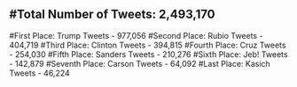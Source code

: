 #Total Number of Tweets: 2,493,170 
---
#First Place: Trump Tweets - 977,056
#Second Place: Rubio Tweets - 404,719
#Third Place: Clinton Tweets - 394,815
#Fourth Place: Cruz Tweets - 254,030
#Fifth Place: Sanders Tweets - 210,276
#Sixth Place: Jeb! Tweets - 142,879
#Seventh Place: Carson Tweets - 64,092
#Last Place: Kasich Tweets - 46,224
